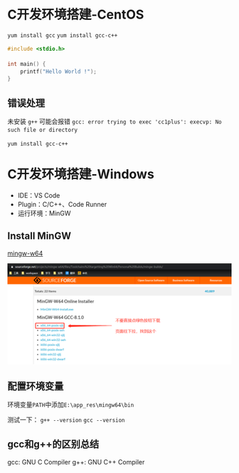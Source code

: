 # C开发环境搭建-CentOS

`yum install gcc`
`yum install gcc-c++`

```c
#include <stdio.h>

int main() {
    printf("Hello World !");
}
```

## 错误处理

未安装 `g++` 可能会报错 `gcc: error trying to exec 'cc1plus': execvp: No such file or directory`

`yum install gcc-c++`


# C开发环境搭建-Windows
- IDE：VS Code
- Plugin：C/C++、Code Runner
- 运行环境：MinGW

## Install MinGW

[mingw-w64](https://sourceforge.net/projects/mingw-w64/files/Toolchains%20targetting%20Win64/Personal%20Builds/mingw-builds/)

![下载MinGW示意图](mingw_install.png)

## 配置环境变量

环境变量`PATH`中添加`E:\app_res\mingw64\bin`

测试一下：
`g++ --version`
`gcc --version`

## gcc和g++的区别总结
gcc: GNU C Compiler
g++: GNU C++ Compiler
